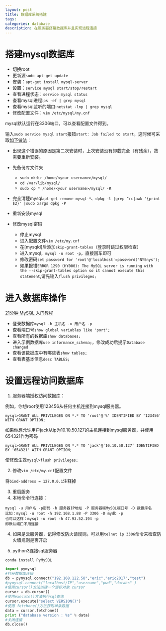 ```yaml
---
layout: post
title: 数据库系统搭建
tags:
categories: database
description: 在服务器搭建数据库并且实现远程连接
---
```


# 搭建mysql数据库

* 切换root
* 更新源`sudo apt-get update`
* 安装：`apt-get install mysql-server`
* 设置：`service mysql start/stop/restart`
* 查看进程状态：`service mysql status`
* 查看mysql进程:`ps -ef | grep mysql`
* 查看mysql监听的端口:`netstat -lnp | grep mysql`
* 修改配置文件：`vim /etc/mysql/my.cnf`

mysql默认运行在3306端口，可以查看配置文件得到。

输入`sudo service mysql start`报错`start: Job failed to start`，这时候可采取[如下做法](https://stackoverflow.com/questions/22909060/mysql-job-failed-to-start)：
* 出现这个错误的原因是第二次安装时，上次安装没有卸载完全（有残余），故需要重新安装。
* 先备份库文件夹
  * `sudo mkdir /home/<your username>/mysql/`
  * `cd /var/lib/mysql/`
  * `sudo cp * /home/<your username>/mysql/ -R`
* 完全清楚mysql`apt-get remove mysql-*`、`dpkg -l |grep ^rc|awk '{print $2}' |sudo xargs dpkg -P`
* 重新安装mysql

* 修改mysql密码
  * 停止mysql
  * 进入配置文件`vim /etc/my.cnf`
  * 在[mysqld]后添加`skip-grant-tables`（登录时跳过权限检查）
  * 进入mysql，`mysql -u root -p`，直接回车即可
  * 修改密码`set password for 'root'@'localhost'=password('NYSnys');`
  * 如果报错`ERROR 1290 (HY000): The MySQL server is running with the --skip-grant-tables option so it cannot execute this statement`,请先输入`flush privileges;`

# 进入数据库操作

[21分钟 MySQL 入门教程](https://www.cnblogs.com/mr-wid/archive/2013/05/09/3068229.html#d2)

* 登录数据库`mysql -h 主机名 -u 用户名 -p`
* 查看端口号`show global variables like 'port';`
* 查看所有的数据库`show databases;`
* 进入示例数据库`use informance_schema;`，修改成功后提示`Database changed`
* 查看该数据库中有哪些表`show tables;`
* 查看表基本信息`desc TABLES;`

# 设置远程访问数据库

1. 服务器端授权访问数据库：

例如，你想root使用123456从任何主机连接到mysql服务器。

`mysql>GRANT ALL PRIVILEGES ON *.* TO 'root'@'%' IDENTIFIED BY '123456' WITH GRANT OPTION;`

如果你想允许用户jack从ip为10.10.50.127的主机连接到mysql服务器，并使用654321作为密码

`mysql>GRANT ALL PRIVILEGES ON *.* TO 'jack'@’10.10.50.127’ IDENTIFIED BY '654321' WITH GRANT OPTION;`

使修改生效`mysql>flush privileges;`

2. 修改`vim /etc/my.cnf`配置文件

将`bind-address = 127.0.0.1`注释掉

3. 重启服务
4. 本地命令行连接：

```
mysql -u 用户名 -p密码 -h 服务器IP地址 -P 服务器端MySQL端口号 -D 数据库名
比如：mysql -u root -h 192.168.1.88 -P 3306 -D mydb -p
也可以这样：mysql -u root -h 47.93.52.194 -p
即默认端口不用连接
```

4. 如果是云服务器，记得修改防火请规则。可以用`telnet ip 3306`命令来检查防火墙规则是否开启

5. python3连接sql服务器

`conda install PyMySQL`

```python
import pymysql
#打开数据库连接
db = pymysql.connect("192.168.122.58","eric","eric2017","test")
#pymysql.connect("localhost/IP","username","pwd","databs" )
#使用cursor()方法创建一个游标对象 cursor
cursor = db.cursor()
#使用execute()方法执行sql查询
cursor.execute("select VERSION()")
#使用 fetchone()方法获取单条数据
data = cursor.fetchone()
print ("database version : %s" % data)
#关闭连接
db.close()
```

